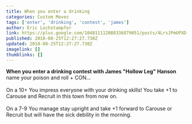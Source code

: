 ```yaml
---
title: When you enter a drinking
categories: Custom Moves
tags: ['enter', 'drinking', 'contest', 'james']
author: Eric Lochstampfor
link: https://plus.google.com/104811112088336879051/posts/4LrsJPmUPXD
published: 2018-08-25T12:27:27.730Z
updated: 2018-08-25T12:27:27.730Z
imagelink: []
thumblinks: []
---
```


<b>When you enter a drinking contest with James &quot;Hollow Leg&quot; Hanson</b> name your poison and roll + CON...<br /><br />On a 10+ You impress everyone with your drinking skills! You take +1 to Carouse and Recruit in this town from now on.<br /><br />On a 7-9 You manage stay upright and take +1 forward to Carouse or Recruit but will have the sick debility in the morning.<br /><br /><br />